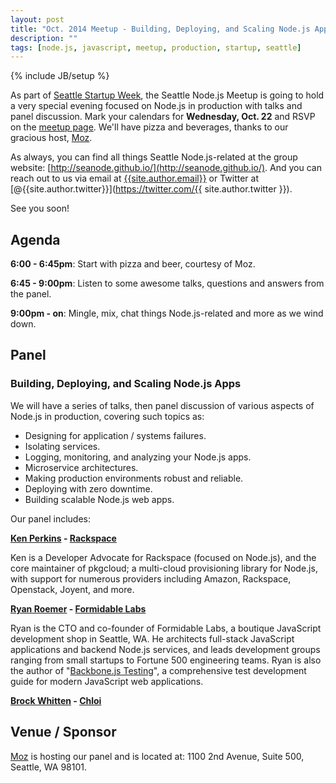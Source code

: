 ```yaml
---
layout: post
title: "Oct. 2014 Meetup - Building, Deploying, and Scaling Node.js Apps / Seattle Startup Week"
description: ""
tags: [node.js, javascript, meetup, production, startup, seattle]
---
```

{% include JB/setup %}

As part of [Seattle Startup Week](http://seattle.startupweek.co/),
the Seattle Node.js Meetup is going to hold a very special evening focused on
Node.js in production with talks and panel discussion. Mark your calendars
for **Wednesday, Oct. 22** and RSVP on the
[meetup page](http://www.meetup.com/Seattle-Node-js/events/210801942/).
We'll have pizza and beverages, thanks to our
gracious host, [Moz](http://moz.com/).

As always, you can find all things Seattle Node.js-related at the group website:
[http://seanode.github.io/](http://seanode.github.io/). And you can reach out to
us via email at [{{site.author.email}}](mailto:{{site.author.email}}) or Twitter
at [@{{site.author.twitter}}](https://twitter.com/{{ site.author.twitter }}).

See you soon!

## Agenda

**6:00 - 6:45pm**: Start with pizza and beer, courtesy of Moz.

**6:45 - 9:00pm**: Listen to some awesome talks, questions and answers from
the panel.

**9:00pm - on**: Mingle, mix, chat things Node.js-related and more as we wind
down.


<!-- more start -->

## Panel

### Building, Deploying, and Scaling Node.js Apps

We will have a series of talks, then panel discussion of various aspects of
Node.js in production, covering such topics as:

* Designing for application / systems failures.
* Isolating services.
* Logging, monitoring, and analyzing your Node.js apps.
* Microservice architectures.
* Making production environments robust and reliable.
* Deploying with zero downtime.
* Building scalable Node.js web apps.

Our panel includes:

**[Ken Perkins](https://twitter.com/kenperkins) - [Rackspace](http://www.rackspace.com/)**

Ken is a Developer Advocate for Rackspace (focused on Node.js), and the core
maintainer of pkgcloud; a multi-cloud provisioning library for Node.js, with
support for numerous providers including Amazon, Rackspace, Openstack, Joyent,
and more.

**[Ryan Roemer](https://twitter.com/ryan_roemer) - [Formidable Labs](http://formidablelabs.com/)**

Ryan is the CTO and co-founder of Formidable Labs, a boutique JavaScript
development shop in Seattle, WA. He architects full-stack JavaScript
applications and backend Node.js services, and leads development groups ranging
from small startups to Fortune 500 engineering teams. Ryan is also the author of
"[Backbone.js Testing](http://backbone-testing.com/)", a comprehensive test
development guide for modern JavaScript web applications.

**[Brock Whitten](https://twitter.com/sintaxi) - [Chloi](http://chloi.io/)**

## Venue / Sponsor

[Moz](http://moz.com/) is hosting our panel and is located at:
1100 2nd Avenue, Suite 500, Seattle, WA 98101.

<!-- more end -->

